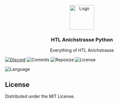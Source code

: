 <br/>
<p align="center">
  <a href="https://github.com/TheLucas777/Python_HTLAnichstrasse">
    <img src="https://www.freepngimg.com/download/android/72537-icons-python-programming-computer-social-tutorial.png" alt="Logo" width="80" height="80">
  </a>

  <h3 align="center">HTL Anichstrasse Python</h3>

  <p align="center">
    Everything of HTL Anichstrasse
    <br/>
  </p>
</p>

[![Discord](https://img.shields.io/discord/909890344521433148?color=pink&label=Discord&logo=Discord&logoColor=white)][1] ![Commits](https://img.shields.io/github/last-commit/TheLucas777/Python_HTLAnichstasse) ![Reposize](https://img.shields.io/github/repo-size/TheLucas777/Python_HTLAnichstasse) ![License](https://img.shields.io/github/license/TheLucas777/Python_HTLAnichstasse) 

![Language](https://img.shields.io/badge/Language-Python-informational?style=for-the-badge&logo=python) 

## License

Distributed under the MIT License.

[1]: https://discord.com/invite/Yqzt3vp98d
